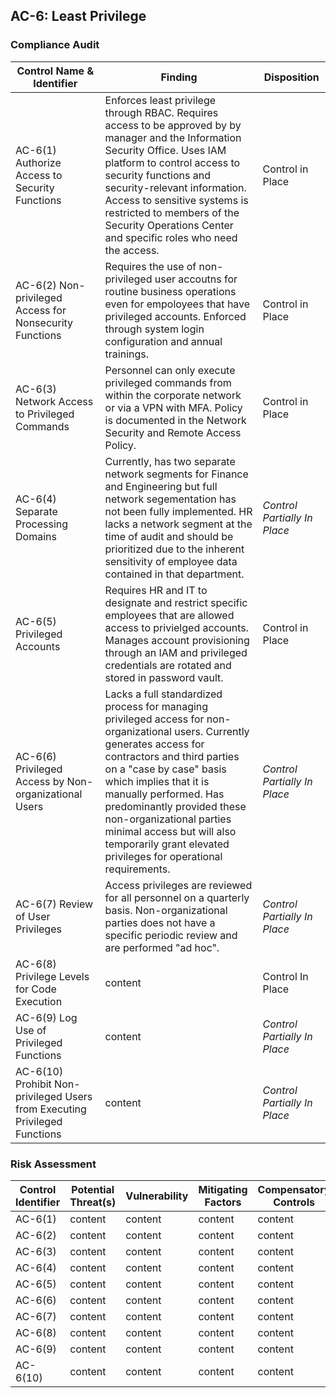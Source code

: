 ## AC-6: Least Privilege

### Compliance Audit

| Control Name & Identifier                                                | Finding           | Disposition            |
|--------                                                                  |----------                | ---------         |
|AC-6(1) Authorize Access to Security Functions                            | Enforces least privilege through RBAC. Requires access to be approved by by manager and the Information Security Office. Uses IAM platform to control access to security functions and security-relevant information. Access to sensitive systems is restricted to members of the Security Operations Center and specific roles who need the access.| Control in Place |
|AC-6(2) Non-privileged Access for Nonsecurity Functions                   | Requires the use of non-privileged user accoutns for routine business operations even for empoloyees that have privileged accounts. Enforced through system login configuration and annual trainings. | Control in Place | 
|AC-6(3) Network Access to Privileged Commands                             | Personnel can only execute privileged commands from within the corporate network or via a VPN with MFA. Policy is documented in the Network Security and Remote Access Policy.| Control in Place | 
|AC-6(4) Separate Processing Domains                                       | Currently, has two separate network segments for Finance and Engineering but full network segementation has not been fully implemented. HR lacks a network segment at the time of audit and should be prioritized due to the inherent sensitivity of employee data contained in that department.| *Control Partially In Place* | 
|AC-6(5) Privileged Accounts                                               | Requires HR and IT to designate and restrict specific employees that are allowed access to privielged accounts. Manages account provisioning through an IAM and privileged credentials are rotated and stored in password vault.| Control in Place |
|AC-6(6) Privileged Access by Non-organizational Users                     | Lacks a full standardized process for managing privileged access for non-organizational users. Currently generates access for contractors and third parties on a "case by case" basis which implies that it is manually performed. Has predominantly provided these non-organizational parties minimal access but will also temporarily grant elevated privileges for operational requirements. | *Control Partially In Place* | 
|AC-6(7) Review of User Privileges                                         | Access privileges are reviewed for all personnel on a quarterly basis. Non-organizational parties does not have a specific periodic review and are performed "ad hoc". | *Control Partially In Place* | 
|AC-6(8) Privilege Levels for Code Execution                               | content | Control In Place | 
|AC-6(9) Log Use of Privileged Functions                                   | content | *Control Partially In Place* | 
|AC-6(10) Prohibit Non-privileged Users from Executing Privileged Functions| content | *Control Partially In Place* | 


### Risk Assessment

| Control Identifier| Potential Threat(s) | Vulnerability | Mitigating Factors |  Compensatory Controls| Likelihood | Impact | Overall | Risk Explanation |
|-------- |----------| ---------| --------| ---------|-----| ----- | ----- | ------ |
|AC-6(1) | content | content | content| content | content |
|AC-6(2) | content | content | content| content | content |
|AC-6(3) | content | content | content| content | content |
|AC-6(4) | content | content | content| content | content |
|AC-6(5) | content | content | content| content | content |
|AC-6(6) | content | content | content| content | content |
|AC-6(7) | content | content | content| content | content |
|AC-6(8) | content | content | content| content | content |
|AC-6(9) | content | content | content| content | content |
|AC-6(10) | content | content | content| content | content |
